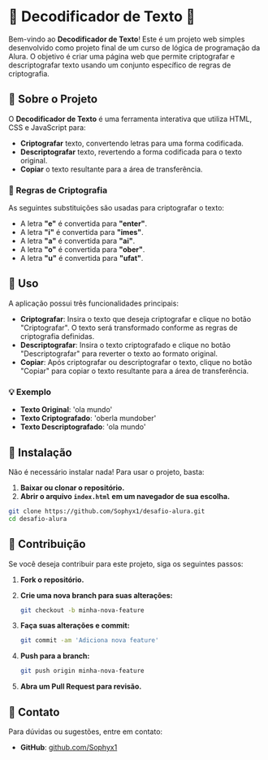 # 🌸 Decodificador de Texto 🌸

Bem-vindo ao **Decodificador de Texto**! Este é um projeto web simples desenvolvido como projeto final de um curso de lógica de programação da Alura. O objetivo é criar uma página web que permite criptografar e descriptografar texto usando um conjunto específico de regras de criptografia.

## 🎨 Sobre o Projeto

O **Decodificador de Texto** é uma ferramenta interativa que utiliza HTML, CSS e JavaScript para:

- **Criptografar** texto, convertendo letras para uma forma codificada.
- **Descriptografar** texto, revertendo a forma codificada para o texto original.
- **Copiar** o texto resultante para a área de transferência.

### 🔐 Regras de Criptografia

As seguintes substituições são usadas para criptografar o texto:

- A letra **"e"** é convertida para **"enter"**.
- A letra **"i"** é convertida para **"imes"**.
- A letra **"a"** é convertida para **"ai"**.
- A letra **"o"** é convertida para **"ober"**.
- A letra **"u"** é convertida para **"ufat"**.

## 🚀 Uso

A aplicação possui três funcionalidades principais:

- **Criptografar**: Insira o texto que deseja criptografar e clique no botão "Criptografar". O texto será transformado conforme as regras de criptografia definidas.
- **Descriptografar**: Insira o texto criptografado e clique no botão "Descriptografar" para reverter o texto ao formato original.
- **Copiar**: Após criptografar ou descriptografar o texto, clique no botão "Copiar" para copiar o texto resultante para a área de transferência.

### 💡 Exemplo

- **Texto Original**: 'ola mundo'
- **Texto Criptografado**: 'oberla mundober'
- **Texto Descriptografado**: 'ola mundo'

## 💾 Instalação

Não é necessário instalar nada! Para usar o projeto, basta:

1. **Baixar ou clonar o repositório.**
2. **Abrir o arquivo `index.html` em um navegador de sua escolha.**

```bash
git clone https://github.com/Sophyx1/desafio-alura.git
cd desafio-alura
```
## 🤝 Contribuição

Se você deseja contribuir para este projeto, siga os seguintes passos:

1. **Fork o repositório.**
2. **Crie uma nova branch para suas alterações:**

    ```bash
    git checkout -b minha-nova-feature
    ```

3. **Faça suas alterações e commit:**

    ```bash
    git commit -am 'Adiciona nova feature'
    ```

4. **Push para a branch:**

    ```bash
    git push origin minha-nova-feature
    ```

5. **Abra um Pull Request para revisão.**

## 📧 Contato

Para dúvidas ou sugestões, entre em contato:

- **GitHub**: [github.com/Sophyx1](https://github.com/Sophyx1)

